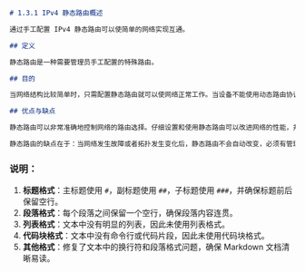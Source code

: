 ```markdown
# 1.3.1 IPv4 静态路由概述

通过手工配置 IPv4 静态路由可以使简单的网络实现互通。

## 定义

静态路由是一种需要管理员手工配置的特殊路由。

## 目的

当网络结构比较简单时，只需配置静态路由就可以使网络正常工作。当设备不能使用动态路由协议或者不能建立到达目的网络的路由时，也可以使用静态路由。

## 优点与缺点

静态路由可以非常准确地控制网络的路由选择。仔细设置和使用静态路由可以改进网络的性能，并可为重要的应用保证带宽。

静态路由的缺点在于：当网络发生故障或者拓扑发生变化后，静态路由不会自动改变，必须有管理员的介入。
```

### 说明：
1. **标题格式**：主标题使用 `#`，副标题使用 `##`，子标题使用 `###`，并确保标题前后保留空行。
2. **段落格式**：每个段落之间保留一个空行，确保段落内容连贯。
3. **列表格式**：文本中没有明显的列表，因此未使用列表格式。
4. **代码块格式**：文本中没有命令行或代码片段，因此未使用代码块格式。
5. **其他格式**：修复了文本中的换行符和段落格式问题，确保 Markdown 文档清晰易读。
